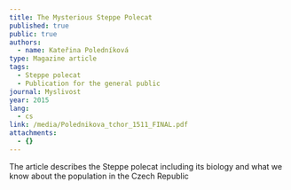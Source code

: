 ```yaml
---
title: The Mysterious Steppe Polecat
published: true
public: true
authors:
  - name: Kateřina Poledníková
type: Magazine article
tags:
  - Steppe polecat
  - Publication for the general public
journal: Myslivost
year: 2015
lang:
  - cs
link: /media/Polednikova_tchor_1511_FINAL.pdf
attachments:
  - {}
---
```

The article describes the Steppe polecat including its biology and what we know about the population in the Czech Republic
